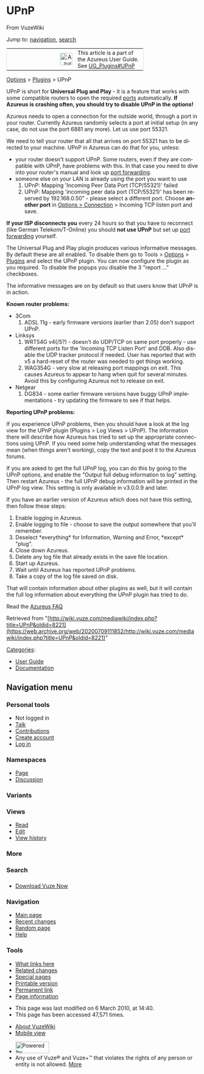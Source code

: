 <div id="mw-page-base" class="noprint">

</div>

<div id="mw-head-base" class="noprint">

</div>

<div id="content" class="mw-body" role="main">

<span id="top"></span>

<div class="mw-indicators">

</div>

# UPnP

<div id="bodyContent" class="mw-body-content">

<div id="siteSub">

From VuzeWiki

</div>

<div id="contentSub">

</div>

<div id="jump-to-nav" class="mw-jump">

Jump to: [navigation](#mw-head), [search](#p-search)

</div>

<div id="mw-content-text" class="mw-content-ltr" lang="en" dir="ltr">

<div id="Part_of_Azureus_UG">

<table data-align="center" data-cellspacing="0" data-cellpadding="7" style="width: 360px; font-size: 100%; border-style: solid; border-color: #DDDDDD; border-width: 1px; margin-top: 1px; margin-bottom: 5px; clear: both; position:relative;">
<colgroup>
<col style="width: 50%" />
<col style="width: 50%" />
</colgroup>
<tbody>
<tr class="odd">
<td style="text-align: right;" style="width: 35px; height: 32px; vertical-align: middle"><a href="/web/20200709111852/http://wiki.vuze.com/w/File:Azureuslogo3ds.gif" class="image"><img src="/web/20200709111852im_/http://wiki.vuze.com/mediawiki/images/3/3f/Azureuslogo3ds.gif" width="32" height="32" alt="Azureuslogo3ds.gif" /></a></td>
<td>This article is a part of the Azureus User Guide.<br />
See <a href="/web/20200709111852/http://wiki.vuze.com/w/UG_Plugins#UPnP" title="UG Plugins">UG_Plugins#UPnP</a></td>
</tr>
</tbody>
</table>

</div>

[Options](/web/20200709111852/http://wiki.vuze.com/w/UG_Options "UG Options")
\>
[Plugins](/web/20200709111852/http://wiki.vuze.com/w/UG_Options#Plugins_options "UG Options")
\> UPnP

UPnP is short for **Universal Plug and Play** - it is a feature that
works with some compatible routers to open the required
[ports](/web/20200709111852/http://wiki.vuze.com/w/Ports "Ports")
automatically. **If Azureus is crashing often, you should try to disable
UPnP in the options!**

Azureus needs to open a connection for the outside world, through a port
in your router. Currently Azureus randomly selects a port at initial
setup (in any case, do not use the port 6881 any more). Let us use port
55321.

We need to tell your router that all that arrives on port 55321 has to
be directed to your machine. UPnP in Azureus can do that for you,
unless:

-   your router doesn't support UPnP. Some routers, even if they are
    compatible with UPnP, have problems with this. In that case you need
    to dive into your router's manual and look up [port
    forwarding](/web/20200709111852/http://wiki.vuze.com/w/Port_forwarding "Port forwarding").
-   someone else on your LAN is already using the port you want to use
    1.  UPnP: Mapping 'Incoming Peer Data Port (TCP/55321)' failed
    2.  UPnP: Mapping 'incoming peer data port (TCP/55321)' has been
        reserved by 192.168.0.50" - please select a different port.
        Choose **another port** in [Options >
        Connection](/web/20200709111852/http://wiki.vuze.com/w/UG_Options#Connection_options "UG Options") >
        Incoming TCP listen port and save.

**If your ISP disconnects you** every 24 hours so that you have to
reconnect (like German Telekom/T-Online) you should **not use UPnP** but
set up [port
forwarding](/web/20200709111852/http://wiki.vuze.com/w/Port_forwarding "Port forwarding")
yourself.

  
The Universal Plug and Play plugin produces various informative
messages. By default these are all enabled. To disable them go to Tools
\>
[Options](/web/20200709111852/http://wiki.vuze.com/w/UG_Options "UG Options")
\>
[Plugins](/web/20200709111852/http://wiki.vuze.com/w/UG_Options#Plugins_options "UG Options")
and select the UPnP plugin. You can now configure the plugin as you
required. To disable the popups you disable the 3 "report ..."
checkboxes.

The informative messages are on by default so that users know that UPnP
is in action.

**Known router problems:**

-   3Com
    1.  ADSL 11g - early firmware versions (earlier than 2.05) don't
        support UPnP.
-   Linksys
    1.  WRT54G v4(/5?) - doesn't do UDP/TCP on same port properly - use
        different ports for the 'Incoming TCP Listen Port' and DDB. Also
        disable the UDP tracker protocol if needed. User has reported
        that with v5 a hard-reset of the router was needed to get things
        working.
    2.  WAG354G - very slow at releasing port mappings on exit. This
        causes Azureus to appear to hang when quit for several minutes.
        Avoid this by configuring Azureus not to release on exit.
-   Netgear
    1.  DG834 - some earlier firmware versions have buggy UPnP
        implementations - try updating the firmware to see if that
        helps.

**Reporting UPnP problems:**

If you experience UPnP problems, then you should have a look at the log
view for the UPnP plugin (Plugins \> Log Views \> UPnP). The information
there will describe how Azureus has tried to set up the appropriate
connections using UPnP. If you need some help understanding what the
messages mean (when things aren't working), copy the text and post it to
the Azureus forums.

If you are asked to get the full UPnP log, you can do this by going to
the UPnP options, and enable the "Output full debug information to log"
setting. Then restart Azureus - the full UPnP debug information will be
printed in the UPnP log view. This setting is only available in v3.0.0.9
and later.

If you have an earlier version of Azureus which does not have this
setting, then follow these steps:

1.  Enable logging in Azureus.
2.  Enable logging to file - choose to save the output somewhere that
    you'll remember.
3.  Deselect \*everything\* for Information, Warning and Error,
    \*except\* "plug".
4.  Close down Azureus.
5.  Delete any log file that already exists in the save file location.
6.  Start up Azureus.
7.  Wait until Azureus has reported UPnP problems.
8.  Take a copy of the log file saved on disk.

That will contain information about other plugins as well, but it will
contain the full log information about everything the UPnP plugin has
tried to do.

  
<span class="small">Read the [Azureus
FAQ](/web/20200709111852/http://wiki.vuze.com/w/Azureus_FAQ "Azureus FAQ")</span>

</div>

<div class="printfooter">

Retrieved from
"[http://wiki.vuze.com/mediawiki/index.php?title=UPnP&oldid=8221](https://web.archive.org/web/20200709111852/http://wiki.vuze.com/mediawiki/index.php?title=UPnP&oldid=8221)"

</div>

<div id="catlinks" class="catlinks" mw="interface">

<div id="mw-normal-catlinks" class="mw-normal-catlinks">

[Categories](/web/20200709111852/http://wiki.vuze.com/w/Special:Categories "Special:Categories"):

-   [User
    Guide](/web/20200709111852/http://wiki.vuze.com/w/Category:User_Guide "Category:User Guide")
-   [Documentation](/web/20200709111852/http://wiki.vuze.com/w/Category:Documentation "Category:Documentation")

</div>

</div>

<div class="visualClear">

</div>

</div>

</div>

<div id="mw-navigation">

## Navigation menu

<div id="mw-head">

<div id="p-personal" role="navigation"
aria-labelledby="p-personal-label">

### Personal tools

-   <span id="pt-anonuserpage">Not logged in</span>
-   <span
    id="pt-anontalk">[Talk](/web/20200709111852/http://wiki.vuze.com/w/Special:MyTalk "Discussion about edits from this IP address [n]")</span>
-   <span
    id="pt-anoncontribs">[Contributions](/web/20200709111852/http://wiki.vuze.com/w/Special:MyContributions "A list of edits made from this IP address [y]")</span>
-   <span id="pt-createaccount">[Create
    account](/web/20200709111852/http://wiki.vuze.com/mediawiki/index.php?title=Special:CreateAccount&returnto=UPnP "You are encouraged to create an account and log in; however, it is not mandatory")</span>
-   <span id="pt-login">[Log
    in](/web/20200709111852/http://wiki.vuze.com/mediawiki/index.php?title=Special:UserLogin&returnto=UPnP "You are encouraged to log in; however, it is not mandatory [o]")</span>

</div>

<div id="left-navigation">

<div id="p-namespaces" class="vectorTabs" role="navigation"
aria-labelledby="p-namespaces-label">

### Namespaces

-   <span
    id="ca-nstab-main">[Page](/web/20200709111852/http://wiki.vuze.com/w/UPnP "View the content page [c]")</span>
-   <span
    id="ca-talk">[Discussion](/web/20200709111852/http://wiki.vuze.com/mediawiki/index.php?title=Talk:UPnP&action=edit&redlink=1 "Discussion about the content page [t]")</span>

</div>

<div id="p-variants" class="vectorMenu emptyPortlet" role="navigation"
aria-labelledby="p-variants-label">

### Variants[](#)

<div class="menu">

</div>

</div>

</div>

<div id="right-navigation">

<div id="p-views" class="vectorTabs" role="navigation"
aria-labelledby="p-views-label">

### Views

-   <span
    id="ca-view">[Read](/web/20200709111852/http://wiki.vuze.com/w/UPnP)</span>
-   <span
    id="ca-edit">[Edit](/web/20200709111852/http://wiki.vuze.com/mediawiki/index.php?title=UPnP&action=edit "Edit this page [e]")</span>
-   <span id="ca-history">[View
    history](/web/20200709111852/http://wiki.vuze.com/mediawiki/index.php?title=UPnP&action=history "Past revisions of this page [h]")</span>

</div>

<div id="p-cactions" class="vectorMenu emptyPortlet" role="navigation"
aria-labelledby="p-cactions-label">

### More[](#)

<div class="menu">

</div>

</div>

<div id="p-search" role="search">

### Search

<div id="simpleSearch">

</div>

</div>

</div>

</div>

<div id="mw-panel">

<div id="p-logo" role="banner">

<a href="/web/20200709111852/http://wiki.vuze.com/w/Main_Page" class="mw-wiki-logo" title="Visit the main page"></a>

</div>

<div id="p-" class="portal" role="navigation"
aria-labelledby="p--label">

### 

<div class="body">

-   <span id="n-Download-Vuze-Now">[Download Vuze
    Now](https://web.archive.org/web/20200709111852/http://www.vuze.com/download)</span>

</div>

</div>

<div id="p-navigation" class="portal" role="navigation"
aria-labelledby="p-navigation-label">

### Navigation

<div class="body">

-   <span id="n-mainpage-description">[Main
    page](/web/20200709111852/http://wiki.vuze.com/w/Main_Page "Visit the main page [z]")</span>
-   <span id="n-recentchanges">[Recent
    changes](/web/20200709111852/http://wiki.vuze.com/w/Special:RecentChanges "A list of recent changes in the wiki [r]")</span>
-   <span id="n-randompage">[Random
    page](/web/20200709111852/http://wiki.vuze.com/w/Special:Random "Load a random page [x]")</span>
-   <span
    id="n-help">[Help](https://web.archive.org/web/20200709111852/https://www.mediawiki.org/wiki/Special:MyLanguage/Help:Contents "The place to find out")</span>

</div>

</div>

<div id="p-tb" class="portal" role="navigation"
aria-labelledby="p-tb-label">

### Tools

<div class="body">

-   <span id="t-whatlinkshere">[What links
    here](/web/20200709111852/http://wiki.vuze.com/w/Special:WhatLinksHere/UPnP "A list of all wiki pages that link here [j]")</span>
-   <span id="t-recentchangeslinked">[Related
    changes](/web/20200709111852/http://wiki.vuze.com/w/Special:RecentChangesLinked/UPnP "Recent changes in pages linked from this page [k]")</span>
-   <span id="t-specialpages">[Special
    pages](/web/20200709111852/http://wiki.vuze.com/w/Special:SpecialPages "A list of all special pages [q]")</span>
-   <span id="t-print">[Printable
    version](/web/20200709111852/http://wiki.vuze.com/mediawiki/index.php?title=UPnP&printable=yes "Printable version of this page [p]")</span>
-   <span id="t-permalink">[Permanent
    link](/web/20200709111852/http://wiki.vuze.com/mediawiki/index.php?title=UPnP&oldid=8221 "Permanent link to this revision of the page")</span>
-   <span id="t-info">[Page
    information](/web/20200709111852/http://wiki.vuze.com/mediawiki/index.php?title=UPnP&action=info "More information about this page")</span>

</div>

</div>

</div>

</div>

<div id="footer" role="contentinfo">

-   <span id="footer-info-lastmod">This page was last modified on 6
    March 2010, at 14:40.</span>
-   <span id="footer-info-viewcount">This page has been accessed 47,571
    times.</span>

<!-- -->

-   <span id="footer-places-about">[About
    VuzeWiki](/web/20200709111852/http://wiki.vuze.com/w/VuzeWiki:About "VuzeWiki:About")</span>
-   <span
    id="footer-places-mobileview"><a href="https://web.archive.org/web/20200709111852/http://wiki.vuze.com/mediawiki/index.php?title=UPnP&amp;mobileaction=toggle_view_mobile" class="noprint stopMobileRedirectToggle">Mobile view</a></span>

<!-- -->

-   <span
    id="footer-poweredbyico">[<img src="/web/20200709111852im_/http://wiki.vuze.com/mediawiki/resources/assets/poweredby_mediawiki_88x31.png" srcset="/web/20200709111852im_/http://wiki.vuze.com/mediawiki/resources/assets/poweredby_mediawiki_132x47.png 1.5x, /web/20200709111852im_/http://wiki.vuze.com/mediawiki/resources/assets/poweredby_mediawiki_176x62.png 2x" width="88" height="31" alt="Powered by MediaWiki" />](//web.archive.org/web/20200709111852/http://www.mediawiki.org/)</span>
-   <span id="footer-analyticsystemsico">Any use of Vuze® and Vuze+™
    that violates the rights of any person or entity is not allowed.
    [More](https://web.archive.org/web/20200709111852/http://vuze.com/corp/legal.php)</span>

<div style="clear:both">

</div>

</div>
